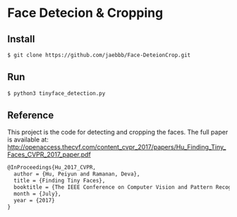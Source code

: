 # Face Detecion & Cropping  
## Install  
```bash
$ git clone https://github.com/jaebbb/Face-DeteionCrop.git
```  
## Run
```bash
$ python3 tinyface_detection.py
```  

## Reference    
This project is the code for detecting and cropping the faces. The full paper is available at: http://openaccess.thecvf.com/content_cvpr_2017/papers/Hu_Finding_Tiny_Faces_CVPR_2017_paper.pdf  
```latex
@InProceedings{Hu_2017_CVPR,
  author = {Hu, Peiyun and Ramanan, Deva},
  title = {Finding Tiny Faces},
  booktitle = {The IEEE Conference on Computer Vision and Pattern Recognition (CVPR)},
  month = {July},
  year = {2017}
}
```  
